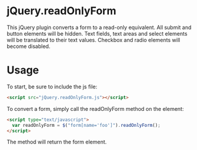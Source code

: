 jQuery.readOnlyForm
===================

This jQuery plugin converts a form to a read-only equivalent. All submit and button elements will be hidden. 
Text fields, text areas and select elements will be translated to their text values. Checkbox and radio elements
will become disabled.

Usage
=====

To start, be sure to include the js file:
```HTML
<script src="jQuery.readOnlyForm.js"></script>
```


To convert a form, simply call the readOnlyForm method on the element:
```HTML
<script type="text/javascript">
  var readOnlyForm = $("form[name='foo']").readOnlyForm();
</script>
```

The method will return the form element.
